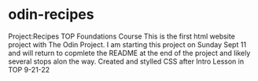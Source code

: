 # odin-recipes
Project:Recipes TOP Foundations Course
This is the first html website project with The Odin Project.
I am starting this project on Sunday Sept 11 and will return to copmlete the README at the end of the project and likely several stops alon the way.
Created and stylled CSS after Intro Lesson in TOP 9-21-22
